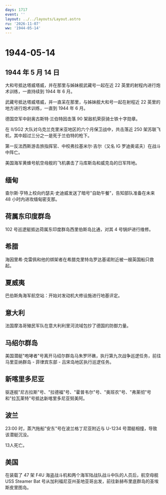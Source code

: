 ```yaml
---
days: 1717
event: ''
layout: ../../layouts/Layout.astro
ru: '2026-11-07'
ww: '1944-05-14'
---
```


# 1944-05-14

## 1944 年 5 月 14 日

大和号抵达塔威塔威，并在那里与姊妹舰武藏号一起在近 22
英里的射程内进行炮术训练，一直持续到 1944 年 6 月。

武藏号抵达塔威塔威，并一直呆在那里，与姊妹舰大和号一起在射程近 22
英里的地方进行炮术训练，一直到 1944 年 6 月。

德国空军中尉奥古斯特·兰伯特因击落 90 架敌机荣获骑士铁十字勋章。

在 II/SG2 大队对乌克兰克里米亚地区的六个月保卫战中，共击落近 250
架苏联飞机，其中超过三分之一是死于兰伯特的枪下。

第一反法西斯游击旅指挥官、中校弗拉基米尔·吉尔（又名 IG
罗迪奥诺夫）在战斗中阵亡。

美国海军黄蜂号航空母舰的飞机袭击了马库斯岛和威克岛的日军阵地。

## 缅甸

查尔斯·亨特上校向约瑟夫·史迪威发送了暗号"自助午餐"，告知部队准备在未来
48 小时内进攻缅甸密支那。

## 荷属东印度群岛

102 号巡逻艇抵达荷属东印度群岛西里伯斯岛比通，对其 4 号锅炉进行维修。

## 希腊

海因里希·克雷佩和他的绑架者在希腊克里特岛罗达基诺附近被一艘英国船只救起。

## 夏威夷

巴伯斯角海军航空站：开始对发动机大修设施进行地基评定。

## 意大利

法国摩洛哥殖民军队在意大利利里河流域包抄了德国的防御力量。

## 马绍尔群岛

美国潜艇"咆哮者"号离开马绍尔群岛马朱罗环礁，执行第九次战争巡逻任务，前往马里亚纳群岛 -
菲律宾东部 - 吕宋岛地区执行巡逻任务。

## 新喀里多尼亚

驱逐舰"尼古拉斯"号、"拉德福"号、"霍普韦尔"号、"奥班农"号、"弗莱彻"号和"拉瓦莱特"号抵达新喀里多尼亚努美阿。

## 波兰

23:00 时，蒸汽拖船"安东"号在波兰格丁尼亚附近与 U-1234
号潜艇相撞，导致该潜艇沉没。

13人死亡。

## 美国

在装载了 47 架 F4U 海盗战斗机和两个海军陆战队战斗中队的人员后，航空母舰
USS Steamer Bat
号从加利福尼亚州圣地亚哥出发，前往新赫布里底群岛的圣埃斯皮里图岛。